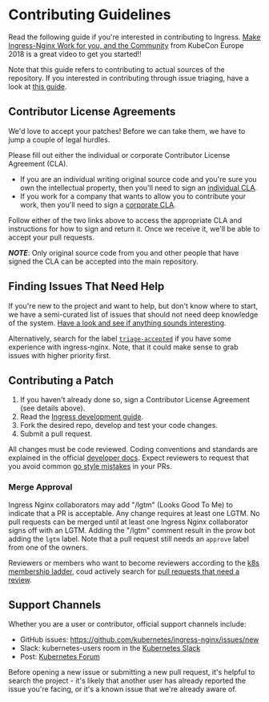 # Contributing Guidelines

Read the following guide if you're interested in contributing to Ingress. [Make Ingress-Nginx Work for you, and the Community](https://youtu.be/GDm-7BlmPPg) from KubeCon Europe 2018 is a great video to get you started!!

Note that this guide refers to contributing to actual sources of the repository. If you interested in contributing through issue triaging, have a look at [this guide](./ISSUE_TRIAGE.md). 

## Contributor License Agreements

We'd love to accept your patches! Before we can take them, we have to jump a couple of legal hurdles.

Please fill out either the individual or corporate Contributor License Agreement (CLA).

  * If you are an individual writing original source code and you're sure you own the intellectual property, then you'll need to sign an [individual CLA](https://identity.linuxfoundation.org/projects/cncf).
  * If you work for a company that wants to allow you to contribute your work, then you'll need to sign a [corporate CLA](https://identity.linuxfoundation.org/node/285/organization-signup).

Follow either of the two links above to access the appropriate CLA and instructions for how to sign and return it. Once we receive it, we'll be able to accept your pull requests.

***NOTE***: Only original source code from you and other people that have signed the CLA can be accepted into the main repository.

## Finding Issues That Need Help

If you're new to the project and want to help, but don't know where to start, we have a semi-curated list of issues that should not need deep knowledge of the system. [Have a look and see if anything sounds interesting](https://github.com/kubernetes/ingress-nginx/issues?utf8=%E2%9C%93&q=is%3Aopen%20is%3Aissue%20label%3A%22help+wanted%22). 

Alternatively, search for the label [`triage-accepted`](https://github.com/kubernetes/ingress-nginx/issues?q=is%3Aopen+is%3Aissue+label%3Atriage%2Faccepted+) if you have some experience with ingress-nginx. Note, that it could make sense to grab issues with higher priority first.

## Contributing a Patch

1. If you haven't already done so, sign a Contributor License Agreement (see details above).
1. Read the [Ingress development guide](docs/developer-guide/getting-started.md).
1. Fork the desired repo, develop and test your code changes.
1. Submit a pull request.

All changes must be code reviewed. Coding conventions and standards are explained in the official [developer docs](https://github.com/kubernetes/community/tree/master/contributors/devel). Expect reviewers to request that you avoid common [go style mistakes](https://github.com/golang/go/wiki/CodeReviewComments) in your PRs.

### Merge Approval

Ingress Nginx collaborators may add "/lgtm" (Looks Good To Me) to indicate that a PR is acceptable. Any change requires at least one LGTM.  No pull requests can be merged until at least one Ingress Nginx collaborator signs off with an LGTM. Adding the "/lgtm" comment result in the prow bot adding the `lgtm` label. Note that a pull request still needs an `approve` label from one of the owners. 

Reviewers or members who want to become reviewers according to the [k8s membership ladder](https://github.com/kubernetes/community/blob/master/community-membership.md), coud actively search for [pull requests that need a review](https://github.com/kubernetes/ingress-nginx/pulls?q=is%3Aopen+is%3Apr+label%3Atriage%2Faccepted). 

## Support Channels

Whether you are a user or contributor, official support channels include:

- GitHub issues: https://github.com/kubernetes/ingress-nginx/issues/new
- Slack: kubernetes-users room in the [Kubernetes Slack](http://slack.kubernetes.io/)
- Post: [Kubernetes Forum](https://discuss.kubernetes.io)

Before opening a new issue or submitting a new pull request, it's helpful to search the project - it's likely that another user has already reported the issue you're facing, or it's a known issue that we're already aware of.
